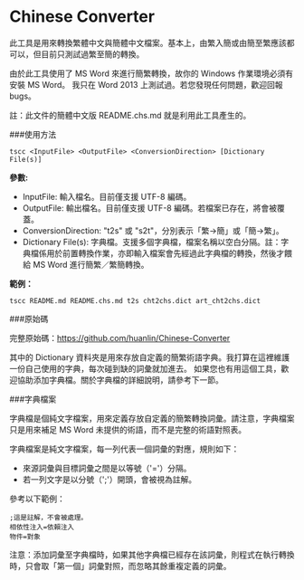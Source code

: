 Chinese Converter
=================

此工具是用來轉換繁體中文與簡體中文檔案。基本上，由繁入簡或由簡至繁應該都可以，但目前只測試過繁至簡的轉換。

由於此工具使用了 MS Word 來進行簡繁轉換，故你的 Windows 作業環境必須有安裝 MS Word。
我只在 Word 2013 上測試過。若您發現任何問題，歡迎回報 bugs。

註：此文件的簡體中文版 README.chs.md 就是利用此工具產生的。

###使用方法

    tscc <InputFile> <OutputFile> <ConversionDirection> [Dictionary File(s)]

**參數:**

 * InputFile: 輸入檔名。目前僅支援 UTF-8 編碼。
 * OutputFile: 輸出檔名。目前僅支援 UTF-8 編碼。若檔案已存在，將會被覆蓋。
 * ConversionDirection: "t2s" 或 "s2t"，分別表示「繁->簡」或「簡->繁」。
 * Dictionary File(s): 字典檔。支援多個字典檔，檔案名稱以空白分隔。註：字典檔係用於前置轉換作業，亦即輸入檔案會先經過此字典檔的轉換，然後才餵給 MS Word  進行簡繁／繁簡轉換。


**範例：**

    tscc README.md README.chs.md t2s cht2chs.dict art_cht2chs.dict

###原始碼 

完整原始碼：<https://github.com/huanlin/Chinese-Converter>

其中的 Dictionary 資料夾是用來存放自定義的簡繁術語字典。我打算在這裡維護一份自己使用的字典，每次碰到缺的詞彙就加進去。
如果您也有用這個工具，歡迎協助添加字典檔。關於字典檔的詳細說明，請參考下一節。

###字典檔案

字典檔是個純文字檔案，用來定義存放自定義的簡繁轉換詞彙。請注意，字典檔案只是用來補足 MS Word 未提供的術語，而不是完整的術語對照表。

字典檔案是純文字檔案，每一列代表一個詞彙的對應，規則如下：

 * 來源詞彙與目標詞彙之間是以等號（'='）分隔。
 * 若一列文字是以分號（';'）開頭，會被視為註解。
 
參考以下範例：

    ;這是註解，不會被處理。
    相依性注入=依賴注入
    物件=對象

注意：添加詞彙至字典檔時，如果其他字典檔已經存在該詞彙，則程式在執行轉換時，只會取「第一個」詞彙對照，而忽略其餘重複定義的詞彙。

